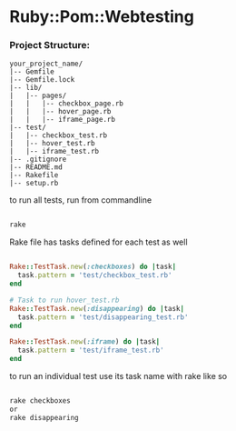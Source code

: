 # Ruby::Pom::Webtesting

### Project Structure:

```textmate
your_project_name/
|-- Gemfile
|-- Gemfile.lock
|-- lib/
|   |-- pages/
|   |   |-- checkbox_page.rb
|   |   |-- hover_page.rb
|   |   |-- iframe_page.rb
|-- test/
|   |-- checkbox_test.rb
|   |-- hover_test.rb
|   |-- iframe_test.rb
|-- .gitignore
|-- README.md
|-- Rakefile
|-- setup.rb
```

 
to run all tests, run from commandline

```bash

rake

```
Rake file has tasks defined for each test as well
```ruby

Rake::TestTask.new(:checkboxes) do |task|
  task.pattern = 'test/checkbox_test.rb'
end

# Task to run hover_test.rb
Rake::TestTask.new(:disappearing) do |task|
  task.pattern = 'test/disappearing_test.rb'
end

Rake::TestTask.new(:iframe) do |task|
  task.pattern = 'test/iframe_test.rb'
end

```

to run an individual test use its task name with rake like so

```bash

rake checkboxes
or
rake disappearing

```
